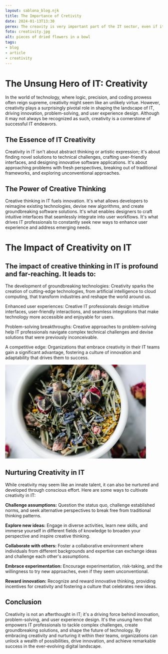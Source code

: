 ```yaml
---
layout: sablona_blog.njk
title: The Importance of Cretivity
date: 2024-01-13T13:30
perex: The creavity is very important part of the IT sector, even if it does not seems so at the first sight. Why ? To what it is used? Please read further and everythibg will be explained to you.
foto: creativity.jpg
alt: pieces of dried flowers in a bowl
tags:
- blog
- article
- creativity
---
```

# The Unsung Hero of IT: Creativity

In the world of technology, where logic, precision, and coding prowess often reign supreme, creativity might seem like an unlikely virtue. However, creativity plays a surprisingly pivotal role in shaping the landscape of IT, driving innovation, problem-solving, and user experience design. Although it may not always be recognized as such, creativity is a cornerstone of successful IT endeavors.

##  The Essence of IT Creativity

Creativity in IT isn't about abstract thinking or artistic expression; it's about finding novel solutions to technical challenges, crafting user-friendly interfaces, and designing innovative software applications. It's about approaching problems with fresh perspectives, breaking out of traditional frameworks, and exploring unconventional approaches.

##  The Power of Creative Thinking

Creative thinking in IT fuels innovation. It's what allows developers to reimagine existing technologies, devise new algorithms, and create groundbreaking software solutions. It's what enables designers to craft intuitive interfaces that seamlessly integrate into user workflows. It's what drives IT professionals to constantly seek new ways to enhance user experience and address emerging needs.

# The Impact of Creativity on IT

##  The impact of creative thinking in IT is profound and far-reaching. It leads to:

The development of groundbreaking technologies: Creativity sparks the creation of cutting-edge technologies, from artificial intelligence to cloud computing, that transform industries and reshape the world around us.

Enhanced user experiences: Creative IT professionals design intuitive interfaces, user-friendly interactions, and seamless integrations that make technology more accessible and enjoyable for users.

Problem-solving breakthroughs: Creative approaches to problem-solving help IT professionals navigate complex technical challenges and devise solutions that were previously inconceivable.

A competitive edge: Organizations that embrace creativity in their IT teams gain a significant advantage, fostering a culture of innovation and adaptability that drives them to success.

![Pieces of flowers in a bowl](/images/blog/creativity.jpg)

##  Nurturing Creativity in IT

While creativity may seem like an innate talent, it can also be nurtured and developed through conscious effort. Here are some ways to cultivate creativity in IT:

**Challenge assumptions:** Question the status quo, challenge established norms, and seek alternative perspectives to break free from traditional thinking patterns.

**Explore new ideas:** Engage in diverse activities, learn new skills, and immerse yourself in different fields of knowledge to broaden your perspective and inspire creative thinking.

**Collaborate with others:** Foster a collaborative environment where individuals from different backgrounds and expertise can exchange ideas and challenge each other's assumptions.

**Embrace experimentation:** Encourage experimentation, risk-taking, and the willingness to try new approaches, even if they seem unconventional.

**Reward innovation:** Recognize and reward innovative thinking, providing incentives for creativity and fostering a culture that celebrates new ideas.

##  Conclusion

Creativity is not an afterthought in IT; it's a driving force behind innovation, problem-solving, and user experience design. It's the unsung hero that empowers IT professionals to tackle complex challenges, create groundbreaking solutions, and shape the future of technology. By embracing creativity and nurturing it within their teams, organizations can unlock a wealth of possibilities, drive innovation, and achieve remarkable success in the ever-evolving digital landscape.